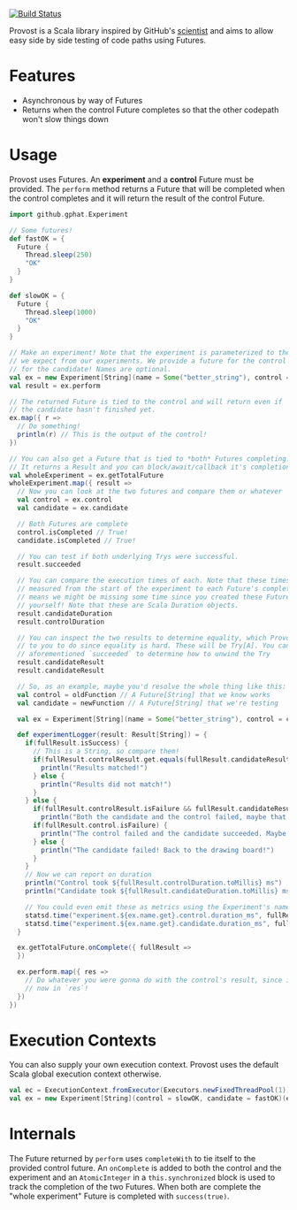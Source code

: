 [![Build Status](https://travis-ci.org/gphat/provost.svg?branch=master)](https://travis-ci.org/gphat/provost)

Provost is a Scala library inspired by GitHub's
[scientist](https://github.com/github/scientist) and aims to allow easy side
by side testing of code paths using Futures.

# Features

* Asynchronous by way of Futures
* Returns when the control Future completes so that the other codepath won't slow things down

# Usage

Provost uses Futures. An **experiment** and a **control** Future must be
provided. The `perform` method returns a Future that will be completed when the
control completes and it will return the result of the control Future.

```scala
import github.gphat.Experiment

// Some futures!
def fastOK = {
  Future {
    Thread.sleep(250)
    "OK"
  }
}

def slowOK = {
  Future {
    Thread.sleep(1000)
    "OK"
  }
}

// Make an experiment! Note that the experiment is parameterized to the type
// we expect from our experiments. We provide a future for the control and
// for the candidate! Names are optional.
val ex = new Experiment[String](name = Some("better_string"), control = slowOK, candidate = fastOK)
val result = ex.perform

// The returned Future is tied to the control and will return even if
// the candidate hasn't finished yet.
ex.map({ r =>
  // Do something!
  println(r) // This is the output of the control!
})

// You can also get a Future that is tied to *both* Futures completing.
// It returns a Result and you can block/await/callback it's completion.
val wholeExperiment = ex.getTotalFuture
wholeExperiment.map({ result =>
  // Now you can look at the two futures and compare them or whatever
  val control = ex.control
  val candidate = ex.candidate

  // Both Futures are complete
  control.isCompleted // True!
  candidate.isCompleted // True!

  // You can test if both underlying Trys were successful.
  result.succeeded

  // You can compare the execution times of each. Note that these times will be
  // measured from the start of the experiment to each Future's completion! This
  // means we might be missing some time since you created these Futures by
  // yourself! Note that these are Scala Duration objects.
  result.candidateDuration
  result.controlDuration

  // You can inspect the two results to determine equality, which Provost leaves
  // to you to do since equality is hard. These will be Try[A]. You can use the
  // aforementioned `succeeded` to determine how to unwind the Try
  result.candidateResult
  result.candidateResult

  // So, as an example, maybe you'd resolve the whole thing like this:
  val control = oldFunction // A Future[String] that we know works
  val candidate = newFunction // A Future[String] that we're testing

  val ex = Experiment[String](name = Some("better_string"), control = control, candidate = candidate)

  def experimentLogger(result: Result[String]) = {
    if(fullResult.isSuccess) {
      // This is a String, so compare them!
      if(fullResult.controlResult.get.equals(fullResult.candidateResult.get))) {
        println("Results matched!")
      } else {
        println("Results did not match!")
      }
    } else {
      if(fullResult.controlResult.isFailure && fullResult.candidateResult.isFailure) {
        println("Both the candidate and the control failed, maybe that's ok?")
      if(fullResult.control.isFailure) {
        println("The control failed and the candidate succeeded. Maybe it's better!")
      } else {
        println("The candidate failed! Back to the drawing board!")
      }
    }
    // Now we can report on duration
    println("Control took ${fullResult.controlDuration.toMillis} ms")
    println("Candidate took ${fullResult.candidateDuration.toMillis} ms")

    // You could even emit these as metrics using the Experiment's name!
    statsd.time("experiment.${ex.name.get}.control.duration_ms", fullResult.controlDuration.toMillis)
    statsd.time("experiment.${ex.name.get}.candidate.duration_ms", fullResult.candidateDuration.toMillis)
  }

  ex.getTotalFuture.onComplete({ fullResult =>
  })

  ex.perform.map({ res =>
    // Do whatever you were gonna do with the control's result, since it's
    // now in `res`!
  })
})

```

# Execution Contexts

You can also supply your own execution context. Provost uses the default Scala
global execution context otherwise.

```scala
val ec = ExecutionContext.fromExecutor(Executors.newFixedThreadPool(1))
val ex = new Experiment[String](control = slowOK, candidate = fastOK)(ec)
```

# Internals

The Future returned by `perform` uses `completeWith` to tie itself to the provided control future. An `onComplete`
is added to both the control and the experiment and an `AtomicInteger` in a `this.synchronized` block is used
to track the completion of the two Futures. When both are complete the "whole experiment" Future is completed
with `success(true)`.
